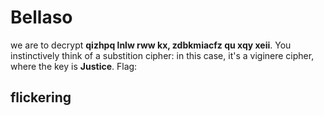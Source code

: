 # Bellaso
we are to decrypt **qizhpq lnlw rww kx, zdbkmiacfz qu xqy xeii**. You instinctively think of a substition cipher: in this case, it's a viginere cipher, where the key is **Justice**.
Flag:

## flickering
